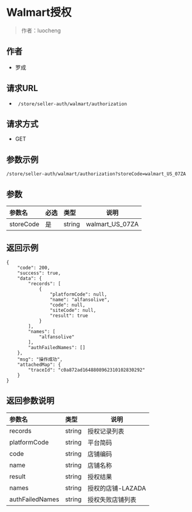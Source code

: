 # Walmart授权

> 作者：luocheng

## 作者

- 罗成

## 请求URL

- ` /store/seller-auth/walmart/authorization`
  
## 请求方式

- GET 

## 参数示例

 ``` 
/store/seller-auth/walmart/authorization?storeCode=walmart_US_07ZA
 ```

## 参数

|参数名|必选|类型|说明|
|:----    |:---|:----- |-----   |
|storeCode |是  |string |walmart_US_07ZA   |


## 返回示例 

``` 
{
    "code": 200,
    "success": true,
    "data": {
        "records": [
            {
                "platformCode": null,
                "name": "alfansolive",
                "code": null,
                "siteCode": null,
                "result": true
            }
        ],
        "names": [
            "alfansolive"
        ],
        "authFailedNames": []
    },
    "msg": "操作成功",
    "attachedMap": {
        "traceId": "c0a872ad1648808962310102830292"
    }
}
```

## 返回参数说明

|参数名|类型|说明|
|:-----  |:-----|-----|              
|records | string   | 授权记录列表 |
|platformCode | string   | 平台简码 |
|code |string   |店铺编码  |
|name |string   |店铺名称  |
|result |string   |授权结果  |
|names |string   |授权的店铺-LAZADA  |
|authFailedNames |string   |授权失败店铺列表 |
